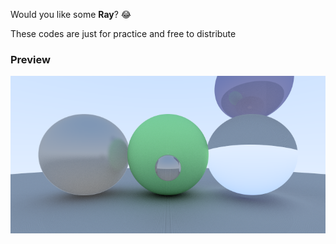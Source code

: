 Would you like some **Ray**? :joy:

These codes are just for practice and free to distribute

### Preview

![Preview Image](https://raw.githubusercontent.com/Phosphorus15/RayTracer/master/preview.png)